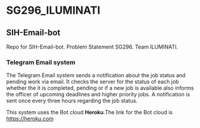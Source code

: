 # SG296_ILUMINATI
## SIH-Email-bot

Repo for SIH-Email-bot. Problem Statement SG296. Team ILUMINATI.

### Telegram Email system
The Telegram Email system sends a notification about the job status and pending work via email. It checks the server for the status of each job whether the it is completed, pending or if a new job is available also informs the officer of upcoming deadlines and higher priority jobs. A notification is sent once every three hours regarding the job status. 

This system uses the Bot cloud **Heroku**.The link for the Bot cloud is https://heroku.com
